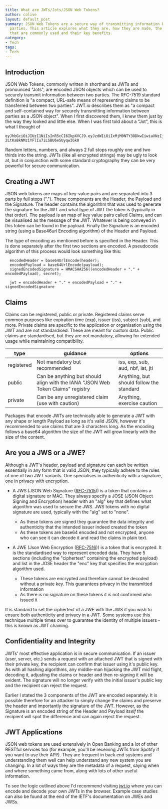 ```yaml
---
title: What are JWTs/Jots/JSON Web Tokens?
author: colive
layout: default_post
summary: JSON Web Tokens are a secure way of transmitting information between two
  parties. This article explores what they are, how they are made, the kinds of JWTs
  that are commonly used and their key benefits.
category:
- Tech
tags:
- Tech
---
```


## Introduction

JSON Web Tokens, commonly written in shorthand as JWTs and pronounced "Jots",  are encoded JSON objects which can be used to securely transmit information between two parties. The RFC-7519 standard definition is "a compact, URL-safe means of representing claims to be transferred between two parties". JWT.io describes them as "a compact and self-contained way for securely transmitting information between parties as a JSON object". When I first discovered them, I knew them just by the way they looked and little else. When I was first told about a "Jot", this is what I thought of

```
eyJhbGciOiJIUzI1NiIsInR5cCI6IkpXVCJ9.eyJzdWIiOiIxMjM0NTY3ODkwIiwiaXNzIjoiQ2hhcmxpZSBPbGl2ZSIsImV4cCI6NDEyOTgzMzYwMCwibXNnIjoiSGVsbG8gd29ybGQhIn0.5oCzt5DZl-2LtKaBkNMz1YFlIu7iLSBU6eSUyqwIGk0
```

Random letters, numbers, and always 2 full stops roughly one and two thirds into the string. JWTs (like all encrypted strings) may be ugly to look at, but in conjunction with some standard cryptography they can be very powerful for secure communication.


## Creating a JWT

JSON web tokens are maps of key-value pairs and are separated into 3 parts by full stops ("."). These components are the Header, the Payload and the Signature. The header contains the algorithm that was used to generate the signature for the JWT and what type of JWT the token is (typically in that order). The payload is an map of key value pairs called Claims, and can be visualised as the message of the JWT. Whatever is being conveyed in this token can be found in the payload. Finally the Signature is an encoded string (using a Base46url Encoding algorithm) of the Header and Payload. 

The type of encoding as mentioned before is specified in the Header. This is done separately after the first two sections are encoded. A pseudocode algorithm of this process would look something like this:

  ~~~
	encodedHeader = base64UrlEncode(header);
	encodedPayload = base64UrlEncode(payload);
	signedEncodedSignature = HMACSHA256((encodedHeader + "." + encodedPayload), secret);

	jwt = encodedHeader + "." + encodedPayload + "." + signedEncodedSignature
  ~~~

## Claims

Claims can be registered, public or private. Registered claims serve common purposes like expiration time (exp), issuer (iss), subject (sub), and more. Private claims are specific to the application or organisation using the JWT and are not standardised. These are meant for custom data. Public claims are standardised, but they are not mandatory, allowing for extended usage while maintaining compatibility.


| type       | guidance                                                                        | options                                  |
| ---------- | ------------------------------------------------------------------------------- | ---------------------------------------- |
| registered | Not mandatory but recommended                                                   | iss, exp, sub, aud, nbf, iat, jti        |
| public     | Can be anything but should align with the IANA "JSON Web Token Claims" registry | Anything, but should follow the standard |
| private    | Can be any unregistered claim (use with caution)                                | Anything, exercise caution               | 


Packages that encode JWTs are technically able to generate a JWT with any shape or length Payload as long as it's valid JSON, however it's recommended to use claims that are 3 characters long. As the encoding follows a base64 algorithm the size of the JWT will grow linearly with the size of the content.


## Are you a JWS or a JWE?
Although a JWT's header, payload and signature can each be written essentially in any form that is valid JSON, they typically adhere to the rules of one of two JWT variants. One specialises in authenticity with a signature, one in privacy with encryption.

- A JWS (JSON Web Signature ([RFC-7515](https://datatracker.ietf.org/doc/html/rfc7515))) is a token that contains a digital signature or MAC. They always specify a JOSE (JSON Object Signing and Encryption) header with an "alg" key that defines what algorithm was used to secure the JWS. JWS tokens with no digital signature are used, typically with the "alg" set to "none". 
	- As these tokens are signed they guarantee the data integrity and authenticity that the intended issuer indeed created the token
	- As these tokens are base64 encoded and not encrypted, anyone who can see it can decode it and read the claims in plain text.

- A JWE (Json Web Encryption ([RFC-7516](https://datatracker.ietf.org/doc/html/rfc7516))) is a token that is encrypted. It is the standardised way to represent encoded data. They have 5 sections (including the "ciphertext" containing the encrypted payload) and list in the JOSE header the "enc" key that specifies the encryption algorithm used.
	- These tokens are encrypted and therefore cannot be decoded without a private key. This guarantees privacy in the transmitted information
	- As there is no signature on these tokens it is not confirmed who issued it

It is standard to set the ciphertext of a JWE with the JWS if you wish to ensure both authenticity and privacy in a JWT. Some systems use this technique multiple times over to guarantee the identity of multiple issuers - this is known as JWT chaining.


## Confidentiality and Integrity

JWTs' most effective application is in secure communication. If an issuer (user, server, etc.) sends a request with an attached JWT that is signed with their private key, the recipient can confirm that issuer using it's public key. As with all hashing algorithms, any middle-man hijacking the JWT mid flight, decoding it, adjusting the claims or header and then re-signing it will be evident. The signature will no longer verify with the initial issuer's public key and the recipient can reject the request. 

Earlier I stated the 3 components of the JWT are encoded separately. It is possible therefore for an attacker to simply change the claims and preserve the header and importantly the signature of the JWT. However, as the Signature is an encoded string of the Header and Payload *itself* the recipient will spot the difference and can again reject the request.


## JWT Applications

JSON web tokens are used extensively in Open Banking and a lot of other RESTful services too (for example, you'll be receiving JWTs from Spotify if you want to use their API!). They are frequent in back end systems and understanding them well can help understand any new system you are changing. In a lot of ways they are the metadata of a request, saying when and where something came from, along with lots of other useful information.

To see the logic outlined above I'd recommend visiting [jwt.io](jwt.io) where you can encode and decode your own JWTs in the browser. Example case studies can also be found at the end of the IETF's documentation on JWEs and JWSs.
